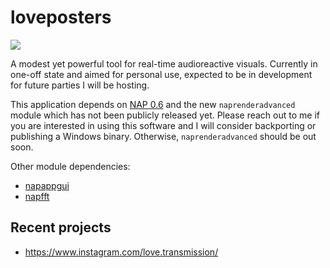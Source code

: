 # loveposters

![](preview.png)

A modest yet powerful tool for real-time audioreactive visuals. Currently in one-off state and aimed for personal use, expected to be in development for future parties I will be hosting.

This application depends on [NAP 0.6](https://github.com/napframework) and the new `naprenderadvanced` module which has not been publicly released yet. Please reach out to me if you are interested in using this software and I will consider backporting or publishing a Windows binary. Otherwise, `naprenderadvanced` should be out soon.

Other module dependencies:
- [napappgui](https://github.com/naivisoftware/napappgui)
- [napfft](https://github.com/lshoek/napfft)

## Recent projects
- https://www.instagram.com/love.transmission/
